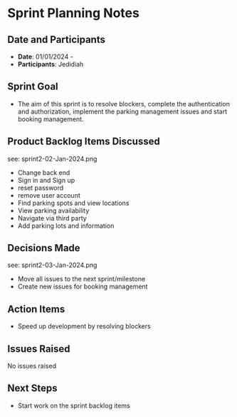 # Sprint Planning Notes

## Date and Participants

- **Date**: 01/01/2024 -
- **Participants**: Jedidiah

## Sprint Goal

- The aim of this sprint is to resolve blockers, complete the authentication and authorization, implement the parking management issues and start booking management.

## Product Backlog Items Discussed

see: sprint2-02-Jan-2024.png

- Change back end
- Sign in and Sign up
- reset password
- remove user account
- Find parking spots and view locations
- View parking availability
- Navigate via third party
- Add parking lots and information

## Decisions Made

see: sprint2-03-Jan-2024.png

- Move all issues to the next sprint/milestone
- Create new issues for booking management
<!-- - Any decisions that were made during the meeting. This could include which backlog items to include in the sprint, any changes to the team's process, etc. -->

## Action Items

- Speed up development by resolving blockers

## Issues Raised

<!-- - Any issues or concerns that were raised during the meeting. Include how (or if) they were resolved, or what the next steps are for addressing them like involving supervisor. -->

No issues raised

## Next Steps

<!-- plans to do next, such as start work on the sprint backlog items, hold a follow-up meeting, etc. -->

- Start work on the sprint backlog items
